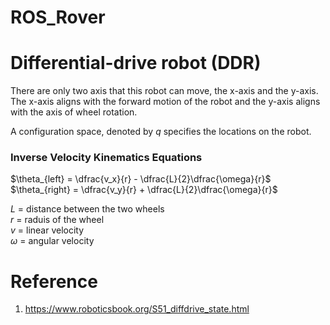 # ROS_Rover

# Differential-drive robot (DDR)
There are only two axis that this robot can move, the x-axis and the y-axis. 
The x-axis aligns with the forward motion of the robot and the y-axis aligns with the axis of wheel rotation. 

A configuration space, denoted by $q$ specifies the locations on the robot.

### Inverse Velocity Kinematics Equations

$\theta_{left} = \dfrac{v_x}{r} - \dfrac{L}{2}\dfrac{\omega}{r}$<br>
$\theta_{right} = \dfrac{v_y}{r} + \dfrac{L}{2}\dfrac{\omega}{r}$


$L$ = distance between the two wheels <br>
$r$ = raduis of the wheel <br>
$v$ = linear velocity <br>
$\omega$ = angular velocity <br>



# Reference 
1. https://www.roboticsbook.org/S51_diffdrive_state.html